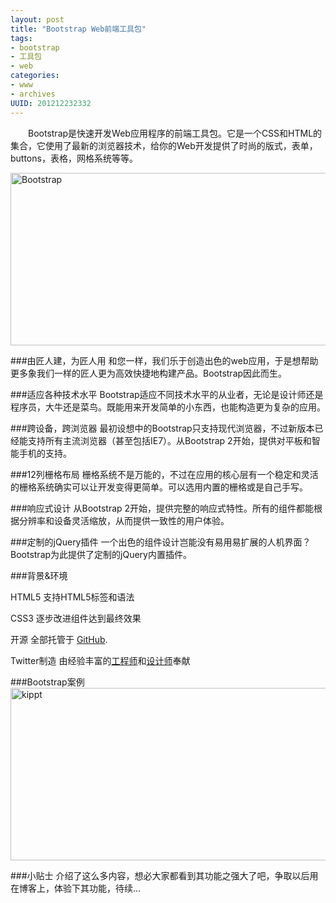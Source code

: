 ```yaml
---
layout: post
title: "Bootstrap Web前端工具包"
tags: 
- bootstrap
- 工具包
- web
categories:
- www
- archives
UUID: 201212232332
---
```


 　　Bootstrap是快速开发Web应用程序的前端工具包。它是一个CSS和HTML的集合，它使用了最新的浏览器技术，给你的Web开发提供了时尚的版式，表单，buttons，表格，网格系统等等。
 
 <img alt="Bootstrap" src="{{site.aliyun_oss}}/assets/images/web/16115128_hu5O.jpg" style="width: 505px; height: 276px; " />


###由匠人建，为匠人用
和您一样，我们乐于创造出色的web应用，于是想帮助更多象我们一样的匠人更为高效快捷地构建产品。Bootstrap因此而生。

###适应各种技术水平
Bootstrap适应不同技术水平的从业者，无论是设计师还是程序员，大牛还是菜鸟。既能用来开发简单的小东西，也能构造更为复杂的应用。

###跨设备，跨浏览器
最初设想中的Bootstrap只支持现代浏览器，不过新版本已经能支持所有主流浏览器（甚至包括IE7）。从Bootstrap 2开始，提供对平板和智能手机的支持。

###12列栅格布局
栅格系统不是万能的，不过在应用的核心层有一个稳定和灵活的栅格系统确实可以让开发变得更简单。可以选用内置的栅格或是自己手写。

###响应式设计
从Bootstrap 2开始，提供完整的响应式特性。所有的组件都能根据分辨率和设备灵活缩放，从而提供一致性的用户体验。

###定制的jQuery插件
一个出色的组件设计岂能没有易用易扩展的人机界面？Bootstrap为此提供了定制的jQuery内置插件。

###背景&环境

HTML5
支持HTML5标签和语法


CSS3
逐步改进组件达到最终效果


开源
全部托管于 [GitHub](http://github.com).

Twitter制造
由经验丰富的[工程师](http://twitter.com/fat)和[设计师](http://twitter.com/mdo)奉献

###Bootstrap案例
<a href="https://kippt.com/">
<img alt="kippt" src="{{site.aliyun_oss}}/assets/images/web/kippt.png" style="width: 505px; height: 276px; " />
</a>

###小贴士
介绍了这么多内容，想必大家都看到其功能之强大了吧，争取以后用在博客上，体验下其功能，待续...
